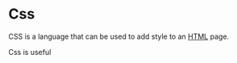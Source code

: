# Css

CSS is a language that can be used to add style to an [HTML](/wiki/HTML) page.
Css is useful